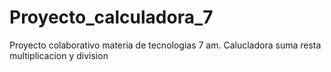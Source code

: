 # Proyecto_calculadora_7
Proyecto colaborativo materia de tecnologias 7 am. Calucladora suma resta multiplicacion y division
